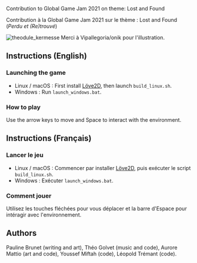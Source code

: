 Contribution to Global Game Jam 2021 on theme: Lost and Found

Contribution à la Global Game Jam 2021 sur le thème : Lost and Found 
(*Perdu et (Re)trouvé*)

![theodule_kermesse](https://github.com/tremelow/ggj2021]/tree/main/files/theodule_kermesse.png?raw=true)
Merci à Vipallegoria/onik pour l'illustration.

## Instructions (English)

### Launching the game
- Linux / macOS : First install [Löve2D](https://love2d.org/), then
  launch `build_linux.sh`.
- Windows : Run `launch_windows.bat`.


### How to play
Use the arrow keys to move and Space to interact with the environment.

## Instructions (Français)

### Lancer le jeu
- Linux / macOS : Commencer par installer [Löve2D](https://love2d.org/), puis
  exécuter le script `build_linux.sh`.
- Windows : Exécuter `launch_windows.bat`. 


### Comment jouer
Utilisez les touches fléchées pour vous déplacer et la barre d'Espace pour
intéragir avec l'environnement.


## Authors
Pauline Brunet (writing and art), Théo Golvet (music and code),
Aurore Mattio (art and code), Youssef Miftah (code), Léopold Trémant (code).
